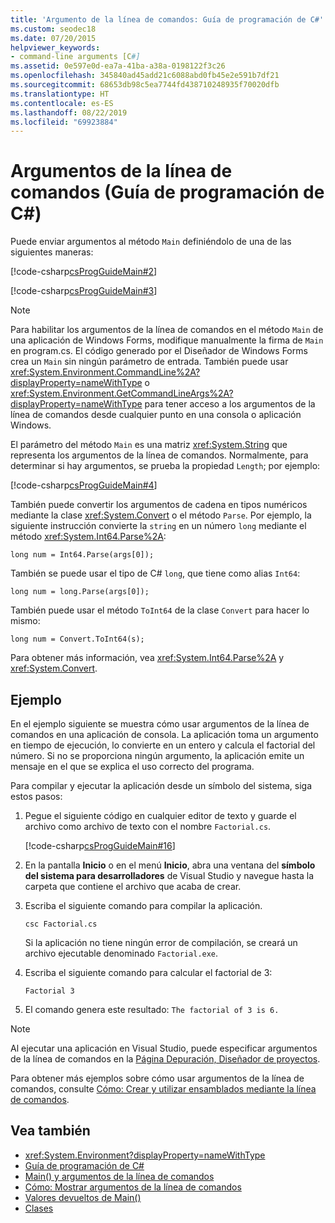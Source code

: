 ```yaml
---
title: 'Argumento de la línea de comandos: Guía de programación de C#'
ms.custom: seodec18
ms.date: 07/20/2015
helpviewer_keywords:
- command-line arguments [C#]
ms.assetid: 0e597e0d-ea7a-41ba-a38a-0198122f3c26
ms.openlocfilehash: 345840ad45add21c6088abd0fb45e2e591b7df21
ms.sourcegitcommit: 68653db98c5ea7744fd438710248935f70020dfb
ms.translationtype: HT
ms.contentlocale: es-ES
ms.lasthandoff: 08/22/2019
ms.locfileid: "69923884"
---
```

# <a name="command-line-arguments-c-programming-guide"></a>Argumentos de la línea de comandos (Guía de programación de C#)
Puede enviar argumentos al método `Main` definiéndolo de una de las siguientes maneras:  
  
 [!code-csharp[csProgGuideMain#2](~/samples/snippets/csharp/VS_Snippets_VBCSharp/csProgGuideMain/CS/Class3.cs#2)]  
  
 [!code-csharp[csProgGuideMain#3](~/samples/snippets/csharp/VS_Snippets_VBCSharp/csProgGuideMain/CS/Class3.cs#3)]  
  
> [!NOTE]
> Para habilitar los argumentos de la línea de comandos en el método `Main` de una aplicación de Windows Forms, modifique manualmente la firma de `Main` en program.cs. El código generado por el Diseñador de Windows Forms crea un `Main` sin ningún parámetro de entrada. También puede usar <xref:System.Environment.CommandLine%2A?displayProperty=nameWithType> o <xref:System.Environment.GetCommandLineArgs%2A?displayProperty=nameWithType> para tener acceso a los argumentos de la línea de comandos desde cualquier punto en una consola o aplicación Windows.  
  
 El parámetro del método `Main` es una matriz <xref:System.String> que representa los argumentos de la línea de comandos. Normalmente, para determinar si hay argumentos, se prueba la propiedad `Length`; por ejemplo:  
  
 [!code-csharp[csProgGuideMain#4](~/samples/snippets/csharp/VS_Snippets_VBCSharp/csProgGuideMain/CS/Class3.cs#4)]  
  
 También puede convertir los argumentos de cadena en tipos numéricos mediante la clase <xref:System.Convert> o el método `Parse`. Por ejemplo, la siguiente instrucción convierte la `string` en un número `long` mediante el método <xref:System.Int64.Parse%2A>:  
  
```  
long num = Int64.Parse(args[0]);  
```  
  
 También se puede usar el tipo de C# `long`, que tiene como alias `Int64`:  
  
```  
long num = long.Parse(args[0]);  
```  
  
 También puede usar el método `ToInt64` de la clase `Convert` para hacer lo mismo:  
  
```  
long num = Convert.ToInt64(s);  
```  
  
 Para obtener más información, vea <xref:System.Int64.Parse%2A> y <xref:System.Convert>.  
  
## <a name="example"></a>Ejemplo  
 En el ejemplo siguiente se muestra cómo usar argumentos de la línea de comandos en una aplicación de consola. La aplicación toma un argumento en tiempo de ejecución, lo convierte en un entero y calcula el factorial del número. Si no se proporciona ningún argumento, la aplicación emite un mensaje en el que se explica el uso correcto del programa.  
  
 Para compilar y ejecutar la aplicación desde un símbolo del sistema, siga estos pasos:  
  
1. Pegue el siguiente código en cualquier editor de texto y guarde el archivo como archivo de texto con el nombre `Factorial.cs`.  
  
     [!code-csharp[csProgGuideMain#16](~/samples/snippets/csharp/VS_Snippets_VBCSharp/csProgGuideMain/CS/Class1.cs#16)]  
  
2. En la pantalla **Inicio** o en el menú **Inicio**, abra una ventana del **símbolo del sistema para desarrolladores** de Visual Studio y navegue hasta la carpeta que contiene el archivo que acaba de crear.  
  
3. Escriba el siguiente comando para compilar la aplicación.  
  
     `csc Factorial.cs`  
  
     Si la aplicación no tiene ningún error de compilación, se creará un archivo ejecutable denominado `Factorial.exe`.  
  
4. Escriba el siguiente comando para calcular el factorial de 3:  
  
     `Factorial 3`  
  
5. El comando genera este resultado: `The factorial of 3 is 6.`  
  
> [!NOTE]
> Al ejecutar una aplicación en Visual Studio, puede especificar argumentos de la línea de comandos en la [Página Depuración, Diseñador de proyectos](/visualstudio/ide/reference/debug-page-project-designer).  
  
 Para obtener más ejemplos sobre cómo usar argumentos de la línea de comandos, consulte [Cómo: Crear y utilizar ensamblados mediante la línea de comandos](../concepts/assemblies-gac/how-to-create-and-use-assemblies-using-the-command-line.md).  
  
## <a name="see-also"></a>Vea también

- <xref:System.Environment?displayProperty=nameWithType>
- [Guía de programación de C#](../index.md)
- [Main() y argumentos de la línea de comandos](./index.md)
- [Cómo: Mostrar argumentos de la línea de comandos](./how-to-display-command-line-arguments.md)
- [Valores devueltos de Main()](./main-return-values.md)
- [Clases](../classes-and-structs/classes.md)
